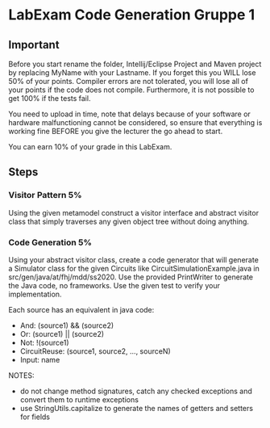 # LabExam Code Generation Gruppe 1

## Important
Before you start rename the folder, Intellij/Eclipse Project and Maven project by replacing MyName with your Lastname. If you forget this you WILL lose 50% of your points. 
Compiler errors are not tolerated, you will lose all of your points if the code does not compile. Furthermore, it is not possible to get 100% if the tests fail.

You need to upload in time, note that delays because of your software or hardware malfunctioning cannot be considered, so ensure that everything is working fine BEFORE you give the lecturer the go ahead to start. 

You can earn 10% of your grade in this LabExam.

## Steps

### Visitor Pattern 5%
Using the given metamodel construct a visitor interface and abstract visitor class that simply traverses any given object tree without doing anything. 

### Code Generation 5% 
Using your abstract visitor class, create a code generator that will generate a Simulator class for the given Circuits like CircuitSimulationExample.java in src/gen/java/at/fhj/mdd/ss2020. Use the provided PrintWriter to generate the Java code, no frameworks. Use the given test to verify your implementation.

Each source has an equivalent in java code:
- And: (source1) && (source2)
- Or: (source1) || (source2)
- Not: !(source1)
- CircuitReuse: <circuitName>(source1, source2, ..., sourceN)
- Input: name

NOTES: 
- do not change method signatures, catch any checked exceptions and convert them to runtime exceptions
- use StringUtils.capitalize to generate the names of getters and setters for fields
